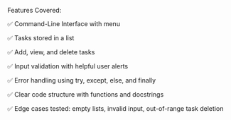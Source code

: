 Features Covered:

✅ Command-Line Interface with menu

✅ Tasks stored in a list

✅ Add, view, and delete tasks

✅ Input validation with helpful user alerts

✅ Error handling using try, except, else, and finally

✅ Clear code structure with functions and docstrings

✅ Edge cases tested: empty lists, invalid input, out-of-range task deletion
